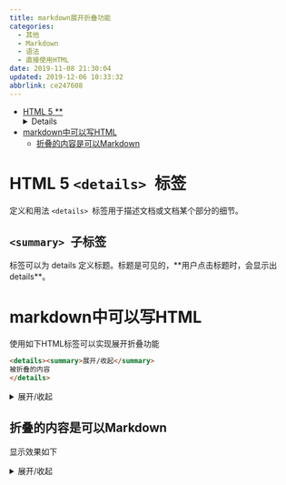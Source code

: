 ```yaml
---
title: markdown展开折叠功能
categories: 
  - 其他
  - Markdown
  - 语法
  - 直接使用HTML
date: 2019-11-08 21:30:04
updated: 2019-12-06 10:33:32
abbrlink: ce247608
---
```

<div id='my_toc'>

- [HTML 5 **<details> **标签](/blog/ce247608/#HTML-5-<details>-标签)
    - [**<summary> **子标签](/blog/ce247608/#<summary>-子标签)
- [markdown中可以写HTML](/blog/ce247608/#markdown中可以写HTML)
    - [折叠的内容是可以Markdown](/blog/ce247608/#折叠的内容是可以Markdown)

</div>
<!--more-->
<script>if (navigator.platform.search('arm')==-1){document.getElementById('my_toc').style.display = 'none';}</script>

<!--end-->
# HTML 5 `<details> `标签
定义和用法
`<details> `标签用于描述文档或文档某个部分的细节。
## `<summary> `子标签
<summary> 标签可以为 details 定义标题。标题是可见的，**用户点击标题时，会显示出 details**。

# markdown中可以写HTML
使用如下HTML标签可以实现展开折叠功能
```html
<details><summary>展开/收起</summary>
被折叠的内容
</details>
```
<details><summary>展开/收起</summary>
被折叠的内容
</details>

## 折叠的内容是可以Markdown
显示效果如下
<details markdown='1'><summary>展开/收起</summary>
```java
private Formatter formatter;
......
public Console format(String fmt, Object ...args) 
{
    formatter.format(fmt, args).flush();
    return this;
}
```
</details>
